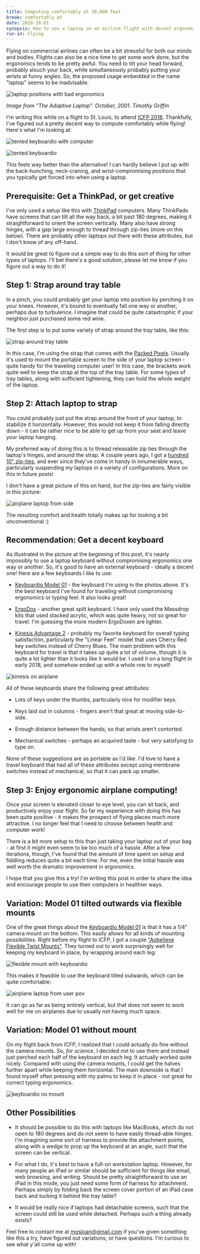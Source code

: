 ```yaml
---
title: Computing comfortably at 30,000 feet
break: comfortably at
date: 2018-10-01
synopsis: How to use a laptop on an airline flight with decent ergonomics.
run-in: Flying
---
```


Flying on commercial airlines can often be a bit stressful for both
our minds and bodies.  Flights can also be a nice time to get some
work done, but the ergonomics tends to be pretty awful.  You need to
tilt your head forward, probably slouch your back, while
simultaneously probably putting your wrists at funny angles. So, the
proposed usage embedded in the name "laptop" seems to be inadvisable.

![laptop positions with bad ergonomics](/images/laptop_positions.gif)

*Image from "The Adaptive Laptop". October, 2001. Timothy Griffin*

I'm writing this while on a flight to St. Louis, to attend [ICFP
2018][]. Thankfully, I've figured out a pretty decent way to compute
comfortably while flying! Here's what I'm looking at:

![tented keyboardio with computer](/images/airplane-computing-tented-1.jpg)

![tented keyboardio](/images/airplane-computing-tented-2.jpg)

This feels way better than the alternative! I can hardly believe I put
up with the back-hunching, neck-craning, and wrist-compromising
positions that you typically get forced into when using a
laptop.

[ICFP 2018]: https://icfp18.sigplan.org/


## Prerequisite: Get a ThinkPad, or get creative

I've only used a setup like this with [ThinkPad][] computers. Many
ThinkPads have screens that can tilt all the way back, a bit past 180
degrees, making it straightforward to orient the screen
vertically. Many also have strong hinges, with a gap large enough to
thread through zip-ties (more on this below).  There are probably
other laptops out there with these attributes, but I don't know of any off-hand.

It would be great to figure out a simple way to do this sort of thing
for other types of laptops. I'll bet there's a good solution, please
let me know if you figure out a way to do it!

[ThinkPad]: https://www.lenovo.com/us/en/think/


## Step 1: Strap around tray table

In a pinch, you could probably get your laptop into position by
perching it on your knees.  However, it's bound to eventually fall one
way or another, perhaps due to turbulence. I imagine that could be
quite catastrophic if your neighbor just purchased some red wine.

The first step is to put some variety of strap around the tray table,
like this:

![strap around tray table](/images/airplane-computing-strap.jpg)

In this case, I'm using the strap that comes with the [Packed
Pixels][]. Usually it's used to mount the portable screen to the side
of your laptop screen - quite handy for the traveling computer user!
In this case, the brackets work quite well to keep the strap at the
top of the tray table. For some types of tray tables, along with
sufficient tightening, they can hold the whole weight of the laptop.

[Packed Pixels]: https://www.packedpixels.com/


## Step 2: Attach laptop to strap

You could probably just put the strap around the front of your laptop,
to stabilize it horizontally.  However, this would not keep it from
falling directly down - it can be rather nice to be able to get up
from your seat and leave your laptop hanging.

My preferred way of doing this is to thread releasable zip ties
through the laptop's hinges, and around the strap.  A couple years
ago, I got a [hundred 10" zip-ties][zip-ties], and ever since they've
come in handy in innumerable ways, particularly suspending my laptops
in a variety of configurations.  More on this in future posts!

I don't have a great picture of this on hand, but the zip-ties are
fairly visible in this picture:

![airplane laptop from side](/images/airplane-computing-side.jpg)

The resulting comfort and health totally makes up for looking a bit
unconventional :)

[zip-ties]: https://smile.amazon.com/dp/B003L11F5Y/ref=psdc_507844_t1_B01AGNKEXI


## Recommendation: Get a decent keyboard

As illustrated in the picture at the beginning of this post, it's
nearly impossibly to use a laptop keyboard without compromising
ergonomics one way or another. So, it's good to have an external
keyboard - ideally a decent one! Here are a few keyboards I like to
use:

* [Keyboardio Model 01][] - the keyboard I'm using in the photos
above. It's the best keyboard I've found for traveling without
compromising ergonomics or typing feel. It also looks great!

* [ErgoDox][] - another great split keyboard.  I have only used the
Massdrop kits that used stacked acrylic, which was quite heavy, not so
great for travel.  I'm guessing the more modern ErgoDoxen are lighter.

* [Kinesis Advantage 2][] - probably my favorite keyboard for overall
typing satisfaction, particularly the "Linear Feel" model that uses
Cherry Red key switches instead of Cherry Blues. The main problem with
this keyboard for travel is that it takes up quite a lot of volume,
though it is quite a lot lighter than it looks like it would be. I
used it on a long flight in early 2018, and somehow ended up with a
whole row to myself:

![kinesis on airplane](/images/airplane-computing-kinesis.jpg)

All of these keyboards share the following great attributes:

* Lots of keys under the thumbs, particularly nice for modifier keys.

* Keys laid out in columns - fingers aren't that great at moving
  side-to-side.

* Enough distance between the hands, so that wrists aren't contorted.

* Mechanical switches - perhaps an acquired taste - but *very*
  satisfying to type on.

None of these suggestions are as portable as I'd like. I'd love to
have a travel keyboard that had all of these attributes except using
membrane switches instead of mechanical, so that it can pack up
smaller.

[Keyboardio Model 01]: https://keyboard.io/
[ErgoDox]: https://ergodox-ez.com/
[Kinesis Advantage 2]: https://www.kinesis-ergo.com/shop/advantage2/


## Step 3: Enjoy ergonomic airplane computing!

Once your screen is elevated closer to eye level, you can sit back,
and productively enjoy your flight. So far my experience with doing
this has been quite positive - it makes the prospect of flying places
much more attractive. I no longer feel that I need to choose between
health and computer work!

There is a bit more setup to this than just taking your laptop out of
your bag - at first it might even seem to be too much of a
hassle. After a few iterations, though, I've found that the amount of
time spent on setup and fiddling reduces quite a bit each time. For
me, even the initial hassle was well worth the dramatic improvement in
ergonomics.

I hope that you give this a try! I'm writing this post in order to
share the idea and encourage people to use their computers in
healthier ways.

## Variation: Model 01 tilted outwards via flexible mounts

One of the great things about the [Keyboardio Model 01][] is that it
has a 1/4" camera mount on the bottom.  This easily allows for all
kinds of mounting possibilities. Right before my flight to ICFP, I got
a couple ["Aobelieve Flexible Twist Mounts"][flexible mount].  They
turned out to work surprisingly well for keeping my keyboard in place,
by wrapping around each leg:

![flexible mount with keyboardio](/images/airplane-computing-mount.jpg)

This makes it feasible to use the keyboard tilted outwards, which can
be quite comfortable:

![airplane laptop from user pov](/images/airplane-computing-pov.jpg)

It can go as far as being entirely vertical, but that does not seem to
work well for me on airplanes due to usually not having much space.

[flexible mount]: https://smile.amazon.com/gp/product/B074CGZXKZ


## Variation: Model 01 without mount

On my flight back from ICFP, I realized that I could actually do fine
without the camera mounts. So, *for science*, I decided not to use
them and instead just perched each half of the keyboard on each
leg. It actually worked quite nicely. Compared with using the camera
mounts, I could get the halves further apart while keeping them
horizontal.  The main downside is that I found myself often pressing
with my palms to keep it in place - not great for correct typing
ergonomics.

![keyboardio no mount](/images/airplane-computing-no-mount.jpg)


## Other Possibilities

* It should be possible to do this with laptops like MacBooks, which
  do not open to 180 degrees and do not seem to have easily
  thread-able hinges. I'm imagining some sort of harness to provide
  the attachment points, along with a wedge to prop up the keyboard at
  an angle, such that the screen can be vertical.

* For what I do, it's best to have a full-on workstation laptop.
  However, for many people an iPad or similar should be sufficient for
  things like email, web browsing, and writing. Should be pretty
  straightforward to use an iPad in this mode, you just need some form
  of harness for attachment. Perhaps simply by folding back the screen
  cover portion of an iPad case back and tucking it behind the tray
  table?

* It would be really nice if laptops had detachable screens, such that
  the screen could still be used while detached. Perhaps such a thing
  already exists?

Feel free to contact me at <mgsloan@gmail.com> if you've given
something like this a try, have figured out variations, or have
questions. I'm curious to see what y'all come up with!
